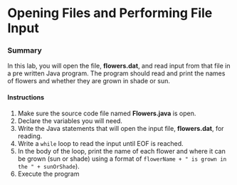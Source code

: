# Opening Files and Performing File Input

### Summary
In this lab, you will open the file, **flowers.dat**, and read input from that file in a pre written Java program. 
The program should read and print the names of flowers and whether they are grown in shade or sun.

#### Instructions
1. Make sure the source code file named **Flowers.java** is open.
2. Declare the variables you will need.
3. Write the Java statements that will open the input file, **flowers.dat**, for reading.
4. Write a ```while``` loop to read the input until EOF is reached.
5. In the body of the loop, print the name of each flower and where it can be grown (sun or shade) using a format of ```flowerName + " is grown in the " + sunOrShade```).
6. Execute the program